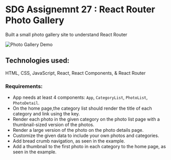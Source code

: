 # SDG Assignemnt 27 : React Router Photo Gallery

Built a small photo gallery site to understand React Router

![Photo Gallery Demo](https://github.com/codyb23/SDG-GIFS/blob/master/PhotoGallery.gif)

## Technologies used:
HTML, CSS, JavaScript, React, React Components, & React Router

### Requirements: 
- App needs at least 4 components: `App`, `CategoryList`, `PhotoList`, `PhotoDetail`.
- On the home page,the category list should render the title of each category and link using the key.
- Render each photo in the given category on the photo list page with a thumbnail-sized version of the photos.
- Render a large version of the photo on the photo details page.
- Customize the given data to include your own photos and categories.
- Add bread crumb navigation, as seen in the example.
- Add a thumbnail to the first photo in each category to the home page, as seen in the example.
